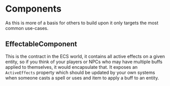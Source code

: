 # Components

As this is more of a basis for others to build upon it only targets the most common use-cases.

## EffectableComponent

This is the contract in the ECS world, it contains all active effects on a given entity, so if you think of your players or NPCs who may have 
multiple buffs applied to themselves, it would encapsulate that. It exposes an `ActiveEffects` property which should be updated by your 
own systems when someone casts a spell or uses and item to apply a buff to an entity.

